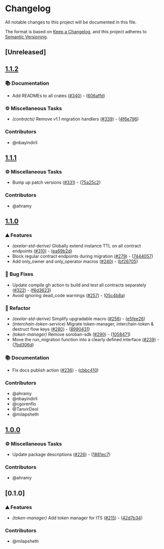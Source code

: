 # Changelog

All notable changes to this project will be documented in this file.

The format is based on [Keep a Changelog](https://keepachangelog.com/en/1.0.0/),
and this project adheres to [Semantic Versioning](https://semver.org/spec/v2.0.0.html).

## [Unreleased]

## [1.1.2](https://github.com/axelarnetwork/axelar-amplifier-stellar/compare/stellar-token-manager-v1.1.1...stellar-token-manager-v1.1.2)

### 📚 Documentation

- Add READMEs to all crates ([#340](https://github.com/axelarnetwork/axelar-amplifier-stellar/pull/340)) - ([606affd](https://github.com/axelarnetwork/axelar-amplifier-stellar/commit/606affdb67172cb6d6812f8d08f43b8f4ae6df95))

### ⚙️ Miscellaneous Tasks

- *(contracts)* Remove v1.1 migration handlers ([#339](https://github.com/axelarnetwork/axelar-amplifier-stellar/pull/339)) - ([4f6e796](https://github.com/axelarnetwork/axelar-amplifier-stellar/commit/4f6e79649d2ac370bb11818cb79a3d9be2c30d01))

### Contributors

* @nbayindirli

## [1.1.1](https://github.com/axelarnetwork/axelar-amplifier-stellar/compare/stellar-token-manager-v1.1.0...stellar-token-manager-v1.1.1)

### ⚙️ Miscellaneous Tasks

- Bump up patch versions ([#331](https://github.com/axelarnetwork/axelar-amplifier-stellar/pull/331)) - ([75a25c2](https://github.com/axelarnetwork/axelar-amplifier-stellar/commit/75a25c23e2103baa0c9a723380c716ebad6e8798))

### Contributors

* @ahramy

## [1.1.0](https://github.com/axelarnetwork/axelar-amplifier-stellar/compare/stellar-token-manager-v1.0.0...stellar-token-manager-v1.1.0)

### ⛰️ Features

- *(axelar-std-derive)* Globally extend instance TTL on all contract endpoints ([#310](https://github.com/axelarnetwork/axelar-amplifier-stellar/pull/310)) - ([ea69b2d](https://github.com/axelarnetwork/axelar-amplifier-stellar/commit/ea69b2d5f403a50ba75e3c5f28aa9f694aff7acb))
- Block regular contract endpoints during migration ([#279](https://github.com/axelarnetwork/axelar-amplifier-stellar/pull/279)) - ([7444057](https://github.com/axelarnetwork/axelar-amplifier-stellar/commit/7444057f85f73ff8a65eedbd5ae0aad77c2e7ad4))
- Add only_owner and only_operator macros ([#240](https://github.com/axelarnetwork/axelar-amplifier-stellar/pull/240)) - ([bf26705](https://github.com/axelarnetwork/axelar-amplifier-stellar/commit/bf267059dd047475c7efb7e9bee47b40eaec4bbd))

### 🐛 Bug Fixes

- Update compile gh action to build and test all contracts separately ([#322](https://github.com/axelarnetwork/axelar-amplifier-stellar/pull/322)) - ([f6d3623](https://github.com/axelarnetwork/axelar-amplifier-stellar/commit/f6d3623d79655a9f48dbb1db77f48aa08545b651))
- Avoid ignoring dead_code warnings ([#257](https://github.com/axelarnetwork/axelar-amplifier-stellar/pull/257)) - ([05c4b8a](https://github.com/axelarnetwork/axelar-amplifier-stellar/commit/05c4b8ae47cdf8383dad5fd2b29f9dbe6fcc9026))

### 🚜 Refactor

- *(axelar-std-derive)* Simplify upgradable macro ([#256](https://github.com/axelarnetwork/axelar-amplifier-stellar/pull/256)) - ([e5fee26](https://github.com/axelarnetwork/axelar-amplifier-stellar/commit/e5fee262c1ff0a848a94d4a4109c45901283dcc7))
- *(interchain-token-service)* Migrate token-manager, interchain-token & destruct flow keys ([#280](https://github.com/axelarnetwork/axelar-amplifier-stellar/pull/280)) - ([8990431](https://github.com/axelarnetwork/axelar-amplifier-stellar/commit/89904314cf900e161241c516b98e923cb1ee605e))
- *(token-manager)* Remove soroban-sdk ([#290](https://github.com/axelarnetwork/axelar-amplifier-stellar/pull/290)) - ([1058471](https://github.com/axelarnetwork/axelar-amplifier-stellar/commit/1058471a7f96bbe9819a24291312d8385fa8bd51))
- Move the run_migration function into a clearly defined interface ([#239](https://github.com/axelarnetwork/axelar-amplifier-stellar/pull/239)) - ([7bd306d](https://github.com/axelarnetwork/axelar-amplifier-stellar/commit/7bd306d9d2d4f1045814decd569188c29486d924))

### 📚 Documentation

- Fix docs publish action ([#236](https://github.com/axelarnetwork/axelar-amplifier-stellar/pull/236)) - ([cbbc410](https://github.com/axelarnetwork/axelar-amplifier-stellar/commit/cbbc41005435baf20809c892b196f468c55b84d1))

### Contributors

* @ahramy
* @nbayindirli
* @cgorenflo
* @TanvirDeol
* @milapsheth

## [1.0.0](https://github.com/axelarnetwork/axelar-cgp-stellar/compare/stellar-token-manager-v0.1.0...stellar-token-manager-v1.0.0)

### ⚙️ Miscellaneous Tasks

- Update package descriptions ([#226](https://github.com/axelarnetwork/axelar-cgp-stellar/pull/226)) - ([1881ec7](https://github.com/axelarnetwork/axelar-cgp-stellar/commit/1881ec723644734f0c19c32db143e7a539f74ad3))

### Contributors

* @ahramy

## [0.1.0]

### ⛰️ Features

- *(token-manager)* Add token manager for ITS ([#215](https://github.com/axelarnetwork/axelar-cgp-stellar/pull/215)) - ([42d7b34](https://github.com/axelarnetwork/axelar-cgp-stellar/commit/42d7b348a4b419ce77c35688f93ba803c2e5ef1e))

### Contributors

* @milapsheth

